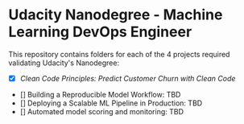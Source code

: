 # Udacity Nanodegree - Machine Learning DevOps Engineer

This repository contains folders for each of the 4 projects required validating Udacity's Nanodegree:

- [x] *Clean Code Principles: Predict Customer Churn with Clean Code*
- [] Building a Reproducible Model Workflow: TBD
- [] Deploying a Scalable ML Pipeline in Production: TBD
- [] Automated model scoring and monitoring: TBD
